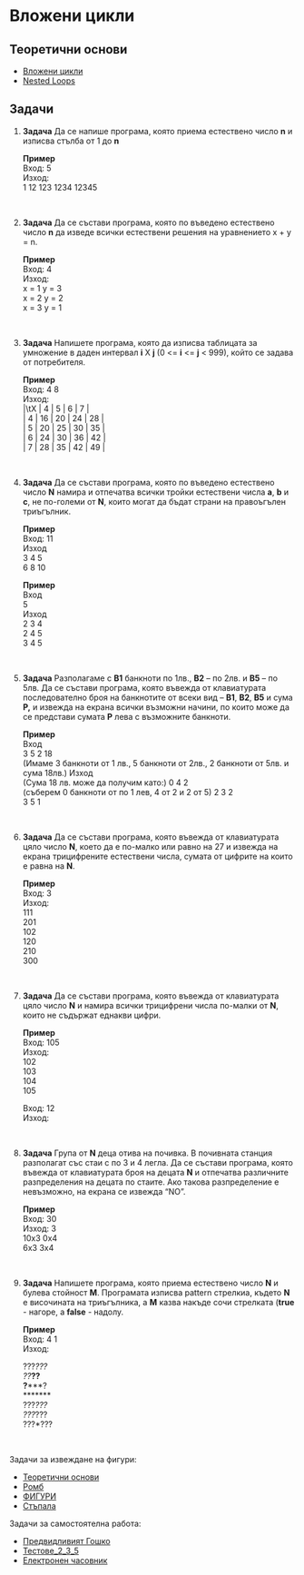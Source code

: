 # Вложени цикли

## Теоретични основи

 - [Вложени цикли](https://programist.alle.bg/uroci/vlojeni-cikli/)
 - [Nested Loops](https://www.tutorialspoint.com/cplusplus/cpp_nested_loops.htm)

## Задачи

1. **Задача** Да се напише програма, която приема естествено число **n** и изписва стълба от 1 до **n**

	**Пример**<br>
    Вход: 5<br>
    Изход:<br>
    1
	12
	123
	1234
	12345

<br>

2. **Задача** Да се състави програма, която по въведено естествено число **n** да изведе всички естествени решения на уравнението x + y = n.

	**Пример**<br>
	Вход: 4<br>
	Изход:<br>
	x = 1 y = 3<br>
	x = 2 y = 2<br>
	x = 3 y = 1

<br>

3. **Задача** Напишете програма, която да изписва таблицата за умножение в даден интервал **i** X **j** (0 <= **i** <= **j** < 999), който се задава от потребителя.

    **Пример**<br>
    Вход: 4 8<br>
    Изход:<br>
    |\tX	|	4	|	5	|	6	|	7	|<br>
    |	4	|	16	|	20	|	24	|	28	|<br>
	|	5	|	20	|	25	|	30	|	35	|<br>
	|	6	|	24	|	30	|	36	|	42	|<br>
	|	7	|	28	|	35	|	42	|	49	|
	
<br>

4. **Задача** Да се състави програма, която по въведено естествено число **N** намира и отпечатва всички тройки естествени числа **a**, **b** и **c**, не по-големи от **N**, които могат да бъдат страни на правоъгълен триъгълник.

	**Пример**<br>
	Вход: 11<br>
	Изход<br>
	3 4 5<br>
	6 8 10
	
	**Пример**<br>
	Вход<br>
	5<br>
	Изход<br>
	2 3 4<br>
	2 4 5<br>
	3 4 5

<br>

5. **Задача** Разполагаме с **В1** банкноти по 1лв., **В2** – по 2лв. и **В5** – по 5лв. Да се състави програма, която въвежда от клавиатурата последователно броя на банкнотите от всеки вид – **B1**, **B2**, **B5** и сума **Р,** и извежда на екрана всички възможни начини, по които може да се представи сумата **Р** лева с възможните банкноти.

	**Пример**<br>
	Вход<br>
	3 5 2 18<br> (Имаме 3 банкноти от 1 лв., 5 банкноти от 2лв., 2 банкноти от 5лв. и сума 18лв.)
	Изход<br> (Сума 18 лв. може да получим като:)
	0 4 2<br> (съберем 0 банкноти от по 1 лев, 4 от 2 и 2 от 5)
	2 3 2<br>
	3 5 1

<br>

6. **Задача** Да се състави програма, която въвежда от клавиатурата цяло число **N**, което да е по-малко или равно на 27 и извежда на екрана трицифрените естествени числа, сумата от цифрите на които е равна на **N**.

	**Пример**<br>
	Вход: 3<br>
	Изход:<br>
	111<br>
	201<br>
	102<br>
	120<br>
	210<br>
	300

<br>

7. **Задача** Да се състави програма, която въвежда от клавиатурата цяло число **N** и намира всички трицифрени числа по-малки от **N**, които не съдържат еднакви цифри.

	**Пример**<br>
	Вход: 105<br>
	Изход:<br>
	102<br>
	103<br>
	104<br>
	105

	Вход: 12<br>
	Изход:

<br>

8. **Задача** Група от **N** деца отива на почивка. В почивната станция разполагат със стаи с по 3 и 4 легла. Да се състави програма, която въвежда от клавиатурата броя на децата **N** и отпечатва различните разпределения на децата по стаите. Ако такова разпределение е невъзможно, на екрана се извежда “NO”.

	**Пример**<br>
	Вход: 30<br>
	Изход: 3<br>
	10x3 0x4<br>
	6x3  3x4<br>

<br>

9. **Задача** Напишете програма, която приема естествено число **N** и булева стойност **M**. Програмата изписва pattern стрелкиа, където **N** е височината на триъгълника, а **M** казва накъде сочи стрелката (**true** - нагоре, а **false** - надолу.

    **Пример**<br>
    Вход: 4 1<br>
    Изход:

	???*??? <br>
	??***?? <br>
	?*****? <br>
	******* <br>
    ???*??? <br>
    ???*??? <br>
    ???*??? <br>
<br>

Задачи за извеждане на фигури: 
- [Теоретични основи](https://drive.google.com/file/d/0B0DgZGtV0C9HOVZ3MFdoRWQzVFk/view)
- [Ромб](http://www.math.bas.bg/infos/files/2010-03-06-E1.pdf)
- [ФИГУРИ](http://www.math.bas.bg/infos/files/2012-06-10-E2.pdf)
- [Стъпала](http://www.math.bas.bg/infos/files/e3.pdf)

Задачи за самостоятелна работа:
- [Предвидливият Гошко](http://www.math.bas.bg/infos/files/2010-03-06-E2.pdf)
- [Тестове_2_3_5](http://www.math.bas.bg/infos/files/2011-03-05-E3.pdf)
- [Електронен часовник](http://www.math.bas.bg/infos/files/2011-03-05-E1.pdf)
 
